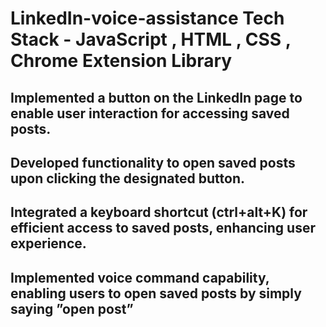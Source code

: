 # LinkedIn-voice-assistance  Tech Stack - JavaScript , HTML , CSS , Chrome Extension Library

## Implemented a button on the LinkedIn page to enable user interaction for accessing saved posts.
## Developed functionality to open saved posts upon clicking the designated button.
## Integrated a keyboard shortcut (ctrl+alt+K) for efficient access to saved posts, enhancing user experience.
## Implemented voice command capability, enabling users to open saved posts by simply saying ”open post”
 
